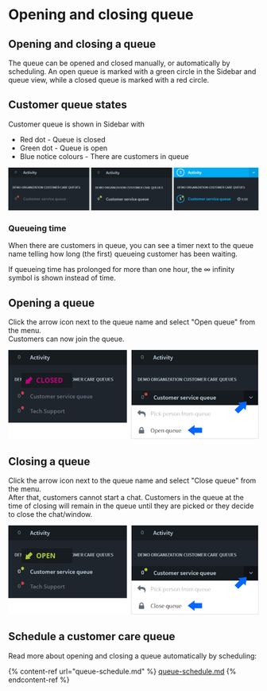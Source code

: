 # Opening and closing queue

## Opening and closing a queue

The queue can be opened and closed manually, or automatically by scheduling. An open queue is marked with a green circle in the Sidebar and queue view, while a closed queue is marked with a red circle.

## Customer queue states <a href="asiakasjonon-tilat" id="asiakasjonon-tilat"></a>

Customer queue is shown in Sidebar with

* Red dot - Queue is closed
* Green dot - Queue is open
* Blue notice colours - There are customers in queue

![Customer queue: Closed (red), open (green), customer in queue (blue)](../.gitbook/assets/queue-status-activity-en.png)

### Queueing time

When there are customers in queue, you can see a timer next to the queue name telling how long (the first) queueing customer has been waiting.

If queueing time has prolonged for more than one hour, the ∞ infinity symbol is shown instead of time.

## Opening a queue

Click the arrow icon next to the queue name and select "Open queue" from the menu. \
Customers can now join the queue.

![Opening a closed customer queue](../.gitbook/assets/sidebar-queue-bar-agent-open-en.png)

## Closing a queue

Click the arrow icon next to the queue name and select "Close queue" from the menu. \
After that, customers cannot start a chat. Customers in the queue at the time of closing will remain in the queue until they are picked or they decide to close the chat/window.

![Closing a customer queue](../.gitbook/assets/sidebar-queue-bar-agent-close-en.png)

## Schedule a customer care queue

Read more about opening and closing a queue automatically by scheduling:

{% content-ref url="queue-schedule.md" %}
[queue-schedule.md](queue-schedule.md)
{% endcontent-ref %}
